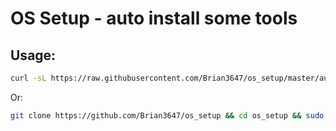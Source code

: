 # OS Setup - auto install some tools

## Usage:

```sh
curl -sL https://raw.githubusercontent.com/Brian3647/os_setup/master/auto.sh | sh
```

Or:

```sh
git clone https://github.com/Brian3647/os_setup && cd os_setup && sudo bash ./main.sh
````
